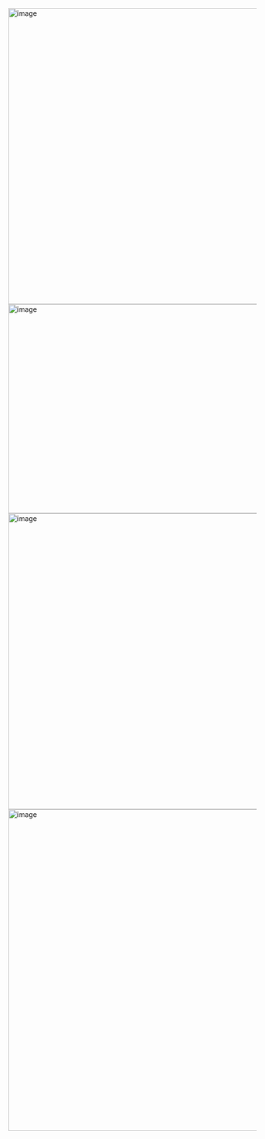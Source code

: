 <img width="993" height="600" alt="image" src="https://github.com/user-attachments/assets/31ca630d-385f-4a1e-9a35-d5739736f6ae" />
<img width="1215" height="424" alt="image" src="https://github.com/user-attachments/assets/2d9328ac-728e-4884-987d-daa5803d2f3f" />
<img width="993" height="600" alt="image" src="https://github.com/user-attachments/assets/af42b566-e59c-4116-966c-6819be5b738b" />
<img width="1202" height="652" alt="image" src="https://github.com/user-attachments/assets/874950de-2a1f-406d-8c23-caaba6837af0" />
